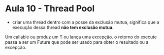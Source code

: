 # Aula 10 - Thread Pool

- criar uma thread dentro com a posse da exclusão mutua, significa que a execução dessa thread **não tem exclusão mutua**.

Um callable ou produz um T ou lança uma excepção.
o retorno do execute passa a ser um Future<T> que pode ser usado para obter o resultado ou a excepção.